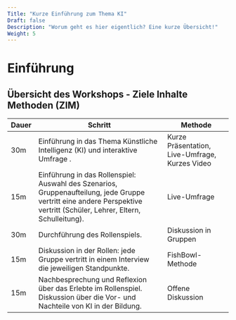 ```yaml
---
Title: "Kurze Einführung zum Thema KI"
Draft: false
Description: "Worum geht es hier eigentlich? Eine kurze Übersicht!"
Weight: 5
---
```


# Einführung



## Übersicht des Workshops - Ziele Inhalte Methoden (ZIM)


| Dauer | Schritt                                                               | Methode                            |
|-------|-----------------------------------------------------------------------|------------------------------------|
| 30m    | Einführung in das Thema Künstliche Intelligenz (KI) und interaktive Umfrage .               |  Kurze Präsentation, Live-Umfrage, Kurzes Video       |
| 15m   | Einführung in das Rollenspiel: Auswahl des Szenarios, Gruppenaufteilung, jede Gruppe vertritt eine andere Perspektive vertritt (Schüler, Lehrer, Eltern, Schulleitung). | Live-Umfrage        |
| 30m  | Durchführung des Rollenspiels. |  Diskussion in Gruppen       |
| 15m  | Diskussion in der Rollen: jede Gruppe vertritt in einem Interview die jeweiligen Standpunkte. | FishBowl-Methode         |
| 15m | Nachbesprechung und Reflexion über das Erlebte im Rollenspiel.  Diskussion über die Vor- und Nachteile von KI in der Bildung.                                     |   Offene Diskussion      |
